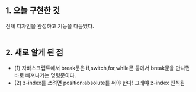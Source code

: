 ## 1. 오늘 구현한 것
전체 디자인을 완성하고 기능을 다듬었다.
<br><br>

## 2. 새로 알게 된 점
* (1) 자바스크립트에서 break문은 if,switch,for,while문 등에서 break문을 만나면 바로 빠져나가는 명령문이다.
* (2) z-index를 쓰려면 position:absolute를 써야 한다! 그래야 z-index 인식됨
<br><br>
